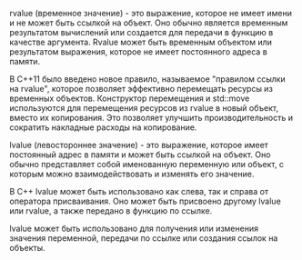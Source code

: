 rvalue (временное значение) - это выражение, которое не имеет имени и не может быть ссылкой на объект. Оно обычно является временным результатом вычислений или создается для передачи в функцию в качестве аргумента. Rvalue может быть временным объектом или результатом выражения, которое не имеет постоянного адреса в памяти.

В C++11 было введено новое правило, называемое "правилом ссылки на rvalue", которое позволяет эффективно перемещать ресурсы из временных объектов. Конструктор перемещения и std::move используются для перемещения ресурсов из rvalue в новый объект, вместо их копирования. Это позволяет улучшить производительность и сократить накладные расходы на копирование.

lvalue (левостороннее значение) - это выражение, которое имеет постоянный адрес в памяти и может быть ссылкой на объект. Оно обычно представляет собой именованную переменную или объект, с которым можно взаимодействовать и изменять его значение.

В C++ lvalue может быть использовано как слева, так и справа от оператора присваивания. Оно может быть присвоено другому lvalue или rvalue, а также передано в функцию по ссылке.

lvalue может быть использовано для получения или изменения значения переменной, передачи по ссылке или создания ссылок на объекты.